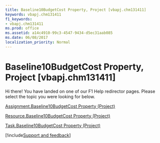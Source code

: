 ```yaml
---
title: Baseline10BudgetCost Property, Project [vbapj.chm131411]
keywords: vbapj.chm131411
f1_keywords:
- vbapj.chm131411
ms.prod: office
ms.assetid: a14c4910-99c3-4547-9434-d5ec31aab085
ms.date: 06/08/2017
localization_priority: Normal
---
```



# Baseline10BudgetCost Property, Project [vbapj.chm131411]

Hi there! You have landed on one of our F1 Help redirector pages. Please select the topic you were looking for below.

[Assignment.Baseline10BudgetCost Property (Project)](https://msdn.microsoft.com/library/75705ad0-4da0-2fd3-1dda-33042313d9c1%28Office.15%29.aspx)

[Resource.Baseline10BudgetCost Property (Project)](https://msdn.microsoft.com/library/13ee0552-7ecb-de11-c806-575cdf6ef847%28Office.15%29.aspx)

[Task.Baseline10BudgetCost Property (Project)](https://msdn.microsoft.com/library/3df1a2f6-4441-7222-f1e1-282730f0ef52%28Office.15%29.aspx)

[!include[Support and feedback](~/includes/feedback-boilerplate.md)]